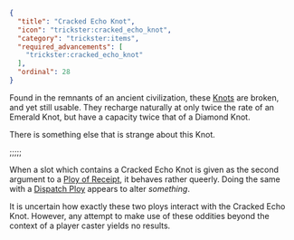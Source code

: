 ```json
{
  "title": "Cracked Echo Knot",
  "icon": "trickster:cracked_echo_knot",
  "category": "trickster:items",
  "required_advancements": [
    "trickster:cracked_echo_knot"
  ],
  "ordinal": 28
}
```

Found in the remnants of an ancient civilization, these [Knots](^trickster:items/knots) are broken, and yet still usable. 
They recharge naturally at only twice the rate of an Emerald Knot, but have a capacity twice that of a Diamond Knot.


There is something else that is strange about this Knot.

;;;;;

When a slot which contains a Cracked Echo Knot is given as the second argument to a [Ploy of Receipt](^trickster:ploys/message#3), 
it behaves rather queerly. Doing the same with a [Dispatch Ploy](^trickster:ploys/message#2) appears to alter *something*.


It is uncertain how exactly these two ploys interact with the Cracked Echo Knot. 
However, any attempt to make use of these oddities beyond the context of a player caster yields no results.
